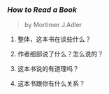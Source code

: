 ### _How to Read a Book_
> by Mortimer J.Adler

1. 整体，这本书在谈些什么？

1. 作者细部说了什么？怎么说的？

1. 这本书说的有道理吗？

1. 这本书跟你有什么关系？
